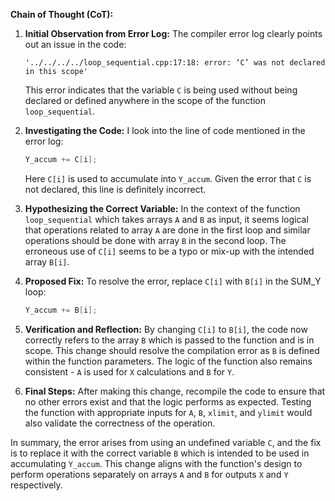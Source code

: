 **Chain of Thought (CoT):**

1. **Initial Observation from Error Log:**
   The compiler error log clearly points out an issue in the code:
   ```
   '../../../../loop_sequential.cpp:17:18: error: ‘C’ was not declared in this scope'
   ```
   This error indicates that the variable `C` is being used without being declared or defined anywhere in the scope of the function `loop_sequential`.

2. **Investigating the Code:**
   I look into the line of code mentioned in the error log:
   ```cpp
   Y_accum += C[i];
   ```
   Here `C[i]` is used to accumulate into `Y_accum`. Given the error that `C` is not declared, this line is definitely incorrect.

3. **Hypothesizing the Correct Variable:**
   In the context of the function `loop_sequential` which takes arrays `A` and `B` as input, it seems logical that operations related to array `A` are done in the first loop and similar operations should be done with array `B` in the second loop. The erroneous use of `C[i]` seems to be a typo or mix-up with the intended array `B[i]`.

4. **Proposed Fix:**
   To resolve the error, replace `C[i]` with `B[i]` in the SUM_Y loop:
   ```cpp
   Y_accum += B[i];
   ```

5. **Verification and Reflection:**
   By changing `C[i]` to `B[i]`, the code now correctly refers to the array `B` which is passed to the function and is in scope. This change should resolve the compilation error as `B` is defined within the function parameters. The logic of the function also remains consistent - `A` is used for `X` calculations and `B` for `Y`.

6. **Final Steps:**
   After making this change, recompile the code to ensure that no other errors exist and that the logic performs as expected. Testing the function with appropriate inputs for `A`, `B`, `xlimit`, and `ylimit` would also validate the correctness of the operation.

In summary, the error arises from using an undefined variable `C`, and the fix is to replace it with the correct variable `B` which is intended to be used in accumulating `Y_accum`. This change aligns with the function's design to perform operations separately on arrays `A` and `B` for outputs `X` and `Y` respectively.